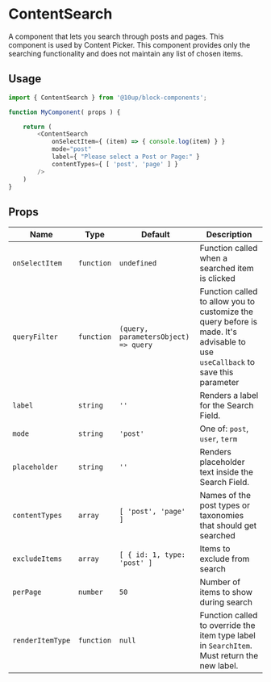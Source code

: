 # ContentSearch

A component that lets you search through posts and pages. This component is used by Content Picker. This component provides only the searching functionality and does not maintain any list of chosen items.

## Usage

```js
import { ContentSearch } from '@10up/block-components';

function MyComponent( props ) {

    return (
        <ContentSearch
            onSelectItem={ (item) => { console.log(item) } }
            mode="post"
            label={ "Please select a Post or Page:" }
            contentTypes={ [ 'post', 'page' ] }
        />
    )
}
```

## Props

| Name             | Type       | Default                              | Description                                                                                                                    |
|------------------|------------|--------------------------------------|--------------------------------------------------------------------------------------------------------------------------------|
| `onSelectItem`   | `function` | `undefined`                          | Function called when a searched item is clicked                                                                                |
| `queryFilter`    | `function` | `(query, parametersObject) => query` | Function called to allow you to customize the query before is made. It's advisable to use `useCallback` to save this parameter |
| `label`          | `string`   | `''`                                 | Renders a label for the Search Field.                                                                                          |
| `mode`           | `string`   | `'post'`                             | One of: `post`, `user`, `term`                                                                                                 |
| `placeholder`    | `string`   | `''`                                 | Renders placeholder text inside the Search Field.                                                                              |
| `contentTypes`   | `array`    | `[ 'post', 'page' ]`                 | Names of the post types or taxonomies that should get searched                                                                 |
| `excludeItems`   | `array`    | `[ { id: 1, type: 'post' ]`          | Items to exclude from search                                                                                                   |
| `perPage`        | `number`   | `50`                                 | Number of items to show during search                                                                                          |
| `renderItemType` | `function` | `null`                               | Function called to override the item type label in `SearchItem`. Must return the new label.                                                                                      |

